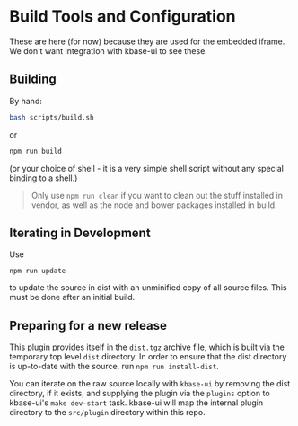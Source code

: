 # Build Tools and Configuration

These are here (for now) because they are used for the embedded iframe. We don't want integration with kbase-ui to see these.

## Building

By hand:

```zsh
bash scripts/build.sh
```

or

```zsh
npm run build
```

(or your choice of shell - it is a very simple shell script without any special binding to a shell.)

> Only use `npm run clean` if you want to clean out the stuff installed in vendor, as well as the node and bower packages installed in build.

## Iterating in Development

Use

```text
npm run update
```

to update the source in dist with an unminified copy of all source files. This must be done after an initial build.

## Preparing for a new release

This plugin provides itself in the `dist.tgz` archive file, which is built via the temporary top level `dist` directory. In order to ensure that the dist directory is up-to-date with the source, run `npm run install-dist`.

You can iterate on the raw source locally with `kbase-ui` by removing the dist directory, if it exists, and supplying the plugin via the `plugins` option to kbase-ui's `make dev-start` task. kbase-ui will map the internal plugin directory to the `src/plugin` directory within this repo.